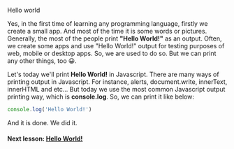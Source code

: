 Hello world

Yes, in the first time of learning any programming language, firstly we create a small app. And most of the time it is some words or pictures.
Generally, the most of the people print **"Hello World!"** as an output. Often, we create some apps and use "Hello World!" output for testing purposes of web, mobile or desktop apps. So, we are used to do so. But we can print any other things, too 😀.

Let's today we'll print **Hello World!** in Javascript.
There are many ways of printing output in Javascript. For instance, alerts, document.write, innerText, innerHTML and etc...
But today we use the most common Javascript output printing way, which is **console.log**. So, we can print it like below:

```js
console.log('Hello World!')
```

And it is done. We did it.

#### Next lesson: [Hello World!](https://otabeksadiridinov.github.io/JS-Book/variables)
